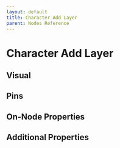 ```yaml
---
layout: default
title: Character Add Layer
parent: Nodes Reference
---
```

# Character Add Layer

## Visual

## Pins

## On-Node Properties

## Additional Properties